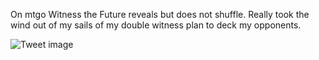 On mtgo Witness the Future reveals but does not shuffle. Really took the wind out of my sails of my double witness plan to deck my opponents.


![Tweet image](/asset/crosspoast/FEoc6BeXsAcrQgf.png)

